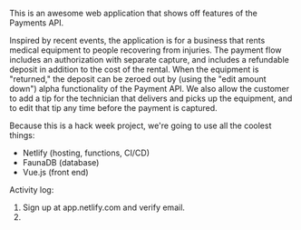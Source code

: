 This is an awesome web application that shows off features of the Payments API.

Inspired by recent events, the application is for a business that rents medical equipment to
people recovering from injuries.  The payment flow includes an authorization with separate
capture, and includes a refundable deposit in addition to the cost of the rental.  When the
equipment is "returned," the deposit can be zeroed out by (using the "edit amount down")
alpha functionality of the Payment API.  We also allow the customer to add a tip for the
technician that delivers and picks up the equipment, and to edit that tip any time before the
payment is captured.

Because this is a hack week project, we're going to use all the coolest things:
* Netlify (hosting, functions, CI/CD)
* FaunaDB (database)
* Vue.js (front end)

Activity log:
1. Sign up at app.netlify.com and verify email.
2. 
